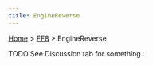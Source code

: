 ```yaml
---
title: EngineReverse
---
```


[Home](../Main_Page.md) > [FF8](../FF8.md) > EngineReverse

TODO See Discussion tab for something..
